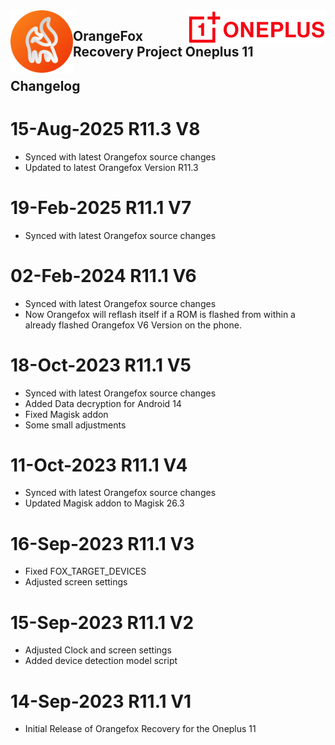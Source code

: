 <img src="https://github.com/Sanju0910/Sanju0910/blob/main/images/of_logo.png" width=100 height=100 align="left" />  
<img src="https://github.com/Sanju0910/Sanju0910/blob/main/images/oneplus_logo.png" align="right"/>

## OrangeFox Recovery Project Oneplus 11
## Changelog

# 15-Aug-2025 R11.3 V8
 - Synced with latest Orangefox source changes
 - Updated to latest Orangefox Version R11.3

# 19-Feb-2025 R11.1 V7
 - Synced with latest Orangefox source changes
   
# 02-Feb-2024 R11.1 V6
 - Synced with latest Orangefox source changes
 - Now Orangefox will reflash itself if a ROM is flashed from within a already flashed Orangefox V6 Version on the phone.

# 18-Oct-2023 R11.1 V5
 - Synced with latest Orangefox source changes
 - Added Data decryption for Android 14
 - Fixed Magisk addon
 - Some small adjustments

# 11-Oct-2023 R11.1 V4
 - Synced with latest Orangefox source changes
 - Updated Magisk addon to Magisk 26.3

# 16-Sep-2023 R11.1 V3
 - Fixed FOX_TARGET_DEVICES
 - Adjusted screen settings
 
# 15-Sep-2023 R11.1 V2
 - Adjusted Clock and screen settings
 - Added device detection model script

# 14-Sep-2023 R11.1 V1
 - Initial Release of Orangefox Recovery for the Oneplus 11

